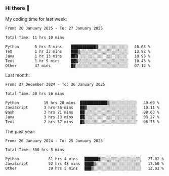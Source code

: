 ### Hi there 👋

My coding time for last week:

<!--START_SECTION:week-->

```txt
From: 20 January 2025 - To: 27 January 2025

Total Time: 11 hrs 10 mins

Python       5 hrs 8 mins    ███████████▓░░░░░░░░░░░░░   46.03 %
TeX          1 hr 33 mins    ███▒░░░░░░░░░░░░░░░░░░░░░   13.92 %
Java         1 hr 13 mins    ██▓░░░░░░░░░░░░░░░░░░░░░░   10.93 %
Text         1 hr 9 mins     ██▓░░░░░░░░░░░░░░░░░░░░░░   10.43 %
Other        47 mins         █▓░░░░░░░░░░░░░░░░░░░░░░░   07.12 %
```

<!--END_SECTION:week-->

Last month:

<!--START_SECTION:month-->

```txt
From: 27 December 2024 - To: 26 January 2025

Total Time: 38 hrs 56 mins

Python           19 hrs 20 mins  ████████████▒░░░░░░░░░░░░   49.69 %
JavaScript       3 hrs 56 mins   ██▓░░░░░░░░░░░░░░░░░░░░░░   10.11 %
Bash             3 hrs 21 mins   ██░░░░░░░░░░░░░░░░░░░░░░░   08.63 %
Java             3 hrs 13 mins   ██░░░░░░░░░░░░░░░░░░░░░░░   08.27 %
Text             2 hrs 37 mins   █▓░░░░░░░░░░░░░░░░░░░░░░░   06.75 %
```

<!--END_SECTION:month-->

The past year:

<!--START_SECTION:year-->

```txt
From: 26 January 2024 - To: 25 January 2025

Total Time: 300 hrs 3 mins

Python             81 hrs 4 mins   ██████▓░░░░░░░░░░░░░░░░░░   27.02 %
JavaScript         52 hrs 48 mins  ████▒░░░░░░░░░░░░░░░░░░░░   17.60 %
Other              39 hrs 5 mins   ███▒░░░░░░░░░░░░░░░░░░░░░   13.03 %
```

<!--END_SECTION:year-->
